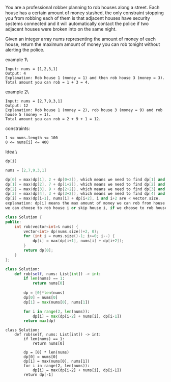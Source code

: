 You are a professional robber planning to rob houses along a street. Each house has a certain amount of money stashed, the only constraint stopping you from robbing each of them is that adjacent houses have security systems connected and it will automatically contact the police if two adjacent houses were broken into on the same night.

Given an integer array nums representing the amount of money of each house, return the maximum amount of money you can rob tonight without alerting the police.



example 1\

```
Input: nums = [1,2,3,1]
Output: 4
Explanation: Rob house 1 (money = 1) and then rob house 3 (money = 3).
Total amount you can rob = 1 + 3 = 4.
```

example 2\
```
Input: nums = [2,7,9,3,1]
Output: 12
Explanation: Rob house 1 (money = 2), rob house 3 (money = 9) and rob house 5 (money = 1).
Total amount you can rob = 2 + 9 + 1 = 12.
```


constraints:
```
1 <= nums.length <= 100
0 <= nums[i] <= 400
```

Idea:\
```cpp
dp[i]

nums = [2,7,9,3,1]

dp[0] = max(dp[1], 2 + dp[0+2]), which means we need to find dp[1] and dp[2].
dp[1] = max(dp[2], 7 + dp[1+2]), which means we need to find dp[2] and dp[3].
dp[2] = max(dp[3], 9 + dp[2+2]), which means we need to find dp[3] and dp[4].
dp[3] = max(dp[4], 3 + dp[3+2]), which means we need to find dp[4] and dp[5], but dp[5] is out of range, dp[>vector.size-1] = 0.
dp[i] = max(dp[i+1], nums[i] + dp[i+2], i and i+2 are < vector.size.
explanation: dp[i] means the max amount of money we can rob from house i to the end of the street.
we can choose to rob house i or skip house i, if we choose to rob house i, we can only rob house i+2 or skip house i+2, because we cannot rob adjacent houses.
```


```cpp
class Solution {
public:
    int rob(vector<int>& nums) {
        vector<int> dp(nums.size()+2, 0);
        for (int i = nums.size()-1; i>=0; i--) {
            dp[i] = max(dp[i+1], nums[i] + dp[i+2]);
        }
        return dp[0];
    }
};
```

```python
class Solution:
    def rob(self, nums: List[int]) -> int:
        if len(nums) == 1:
            return nums[0]
            
        dp = [0]*len(nums)
        dp[0] = nums[0]
        dp[1] = max(nums[0], nums[1])

        for i in range(2, len(nums)):
            dp[i] = max(dp[i-2] + nums[i], dp[i-1])
        return max(dp)
```



```
class Solution:
    def rob(self, nums: List[int]) -> int:
        if len(nums) == 1:
            return nums[0]

        dp = [0] * len(nums)
        dp[0] = nums[0]
        dp[1] = max(nums[0], nums[1])
        for i in range(2, len(nums)):
            dp[i] = max(dp[i-2] + nums[i], dp[i-1])
        return dp[-1]
```





